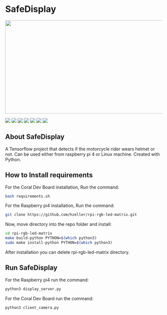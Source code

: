 # SafeDisplay

<p align="center">
  <img width="1000" height="300" src="https://user-images.githubusercontent.com/36128807/145789823-586c4b98-a606-456a-a515-eae0b88f78cb.jpeg">
</p>

[![](https://img.shields.io/badge/Visit-inAccel-darkblue)](https://inaccel.com/)
[![](https://img.shields.io/badge/Python-3.8-blue)](https://www.python.org/)
[![](https://img.shields.io/badge/Tensorflow-2.7.0-orange)](https://www.tensorflow.org/)
[![](https://img.shields.io/badge/NumPy-1.21.1-lightblue)](https://numpy.org/)
[![](https://img.shields.io/badge/Pandas-1.3.2-darkblue)](https://pandas.pydata.org/)
[![](https://img.shields.io/badge/OpenCV-4.5.4-brightgreen)](https://opencv.org/)
[![](https://img.shields.io/badge/Pillow-8.3.2-9cf)](https://pillow.readthedocs.io/en/stable/)

## About SafeDisplay

A Tensorflow project that detects if the motorcycle rider wears helmet or not. Can be used either from raspberry pi 4 or Linux machine. 
Created with Python.

## How to Install requirements
For the Coral Dev Board installation,
Run the command:

```sh
bash requirements.sh
```
For the Raspberry pi4 installation,
Run the command:

```sh
git clone https://github.com/hzeller/rpi-rgb-led-matrix.git
```
Now, move directory into the repo folder and install:

```sh
cd rpi-rgb-led-matrix
make build-python PYTHON=$(which python3)
sudo make install-python PYTHON=$(which python3)
```

After installation you can delete rpi-rgb-led-matrix directory.


## Run SafeDisplay

For the Raspberry pi4 run the command:

```Python
python3 display_server.py
```
For the Coral Dev Board run the command:

```Python
python3 client_camera.py
```
